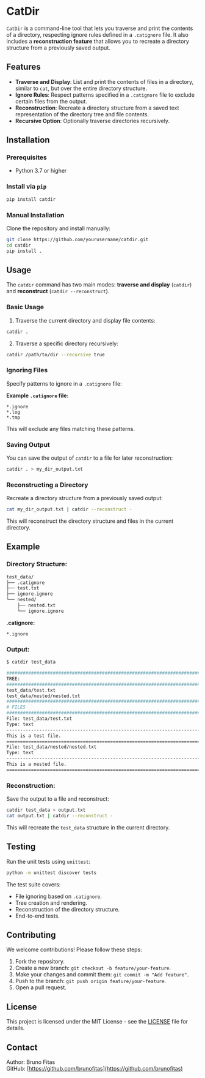 
# **CatDir**

`CatDir` is a command-line tool that lets you traverse and print the contents of a directory, respecting ignore rules defined in a `.catignore` file. It also includes a **reconstruction feature** that allows you to recreate a directory structure from a previously saved output.

## **Features**

- **Traverse and Display**: List and print the contents of files in a directory, similar to `cat`, but over the entire directory structure.
- **Ignore Rules**: Respect patterns specified in a `.catignore` file to exclude certain files from the output.
- **Reconstruction**: Recreate a directory structure from a saved text representation of the directory tree and file contents.
- **Recursive Option**: Optionally traverse directories recursively.

## **Installation**

### Prerequisites

- Python 3.7 or higher

### Install via `pip`

```bash
pip install catdir
```

### Manual Installation

Clone the repository and install manually:

```bash
git clone https://github.com/yourusername/catdir.git
cd catdir
pip install .
```

## **Usage**

The `catdir` command has two main modes: **traverse and display** (`catdir`) and **reconstruct** (`catdir --reconstruct`).

### **Basic Usage**

1. Traverse the current directory and display file contents:

```bash
catdir .
```

2. Traverse a specific directory recursively:

```bash
catdir /path/to/dir --recursive true
```

### **Ignoring Files**

Specify patterns to ignore in a `.catignore` file:

**Example `.catignore` file:**

```
*.ignore
*.log
*.tmp
```

This will exclude any files matching these patterns.

### **Saving Output**

You can save the output of `catdir` to a file for later reconstruction:

```bash
catdir . > my_dir_output.txt
```

### **Reconstructing a Directory**

Recreate a directory structure from a previously saved output:

```bash
cat my_dir_output.txt | catdir --reconstruct -
```

This will reconstruct the directory structure and files in the current directory.

## **Example**

### **Directory Structure:**

```bash
test_data/
├── .catignore
├── test.txt
├── ignore.ignore
└── nested/
    ├── nested.txt
    └── ignore.ignore
```

**.catignore:**

```
*.ignore
```

### **Output:**

```bash
$ catdir test_data

####################################################################################################
TREE:
####################################################################################################
test_data/test.txt
test_data/nested/nested.txt
####################################################################################################
# FILES
####################################################################################################
File: test_data/test.txt
Type: text
----------------------------------------------------------------------------------------------------
This is a test file.
====================================================================================================
File: test_data/nested/nested.txt
Type: text
----------------------------------------------------------------------------------------------------
This is a nested file.
====================================================================================================
```

### **Reconstruction:**

Save the output to a file and reconstruct:

```bash
catdir test_data > output.txt
cat output.txt | catdir --reconstruct -
```

This will recreate the `test_data` structure in the current directory.

## **Testing**

Run the unit tests using `unittest`:

```bash
python -m unittest discover tests
```

The test suite covers:
- File ignoring based on `.catignore`.
- Tree creation and rendering.
- Reconstruction of the directory structure.
- End-to-end tests.

## **Contributing**

We welcome contributions! Please follow these steps:

1. Fork the repository.
2. Create a new branch: `git checkout -b feature/your-feature`.
3. Make your changes and commit them: `git commit -m "Add feature"`.
4. Push to the branch: `git push origin feature/your-feature`.
5. Open a pull request.

## **License**

This project is licensed under the MIT License - see the [LICENSE](LICENSE) file for details.

## **Contact**

Author: Bruno Fitas  
GitHub: [https://github.com/brunofitas](https://github.com/brunofitas)

